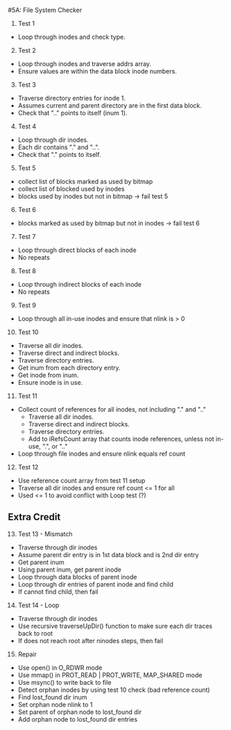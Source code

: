 #5A: File System Checker

1. Test 1
  - Loop through inodes and check type.

2. Test 2
  - Loop through inodes and traverse addrs array. 
  - Ensure values are within the data block inode numbers.

3. Test 3
  - Traverse directory entries for inode 1. 
  - Assumes current and parent directory are in the first data block.
  - Check that ".." points to itself (inum 1).

4. Test 4
  - Loop through dir inodes.
  - Each dir contains "." and "..".
  - Check that "." points to itself.
  
5. Test 5
  - collect list of blocks marked as used by bitmap
  - collect list of blocked used by inodes
  - blocks used by inodes but not in bitmap -> fail test 5
  
6. Test 6
  - blocks marked as used by bitmap but not in inodes -> fail test 6

7. Test 7
  - Loop through direct blocks of each inode
  - No repeats

8. Test 8
  - Loop through indirect blocks of each inode
  - No repeats
  
9. Test 9
  - Loop through all in-use inodes and ensure that nlink is > 0
  
10. Test 10
  - Traverse all dir inodes.
  - Traverse direct and indirect blocks.
  - Traverse directory entries.
  - Get inum from each directory entry.
  - Get inode from inum.
  - Ensure inode is in use.
  
11. Test 11
  - Collect count of references for all inodes, not including "." and ".."
    - Traverse all dir inodes.
    - Traverse direct and indirect blocks.
    - Traverse directory entries.
    - Add to iRefsCount array that counts inode references, unless not in-use, 
      ".", or ".."
  - Loop through file inodes and ensure nlink equals ref count

12. Test 12
  - Use reference count array from test 11 setup
  - Traverse all dir inodes and ensure ref count <= 1 for all
  - Used <= 1 to avoid conflict with Loop test (?)

## Extra Credit

13. Test 13 - Mismatch
  - Traverse through dir inodes
  - Assume parent dir entry is in 1st data block and is 2nd dir entry
  - Get parent inum
  - Using parent inum, get parent inode
  - Loop through data blocks of parent inode
  - Loop through dir entries of parent inode and find child
  - If cannot find child, then fail
  
14. Test 14 - Loop
  - Traverse through dir inodes
  - Use recursive traverseUpDir() function to make sure each dir traces back to
    root
  - If does not reach root after ninodes steps, then fail

15. Repair
  - Use open() in O_RDWR mode
  - Use mmap() in PROT_READ | PROT_WRITE, MAP_SHARED mode
  - Use msync() to write back to file
  - Detect orphan inodes by using test 10 check (bad reference count)
  - Find lost_found dir inum
  - Set orphan node nlink to 1
  - Set parent of orphan node to lost_found dir
  - Add orphan node to lost_found dir entries